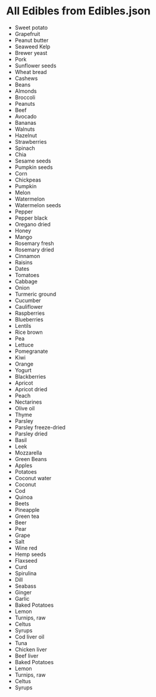 # All Edibles from Edibles.json

- Sweet potato
- Grapefruit
- Peanut butter
- Seaweed Kelp
- Brewer yeast
- Pork
- Sunflower seeds
- Wheat bread
- Cashews
- Beans
- Almonds
- Broccoli
- Peanuts
- Beef
- Avocado
- Bananas
- Walnuts
- Hazelnut
- Strawberries
- Spinach
- Chia
- Sesame seeds
- Pumpkin seeds
- Corn
- Chickpeas
- Pumpkin
- Melon
- Watermelon
- Watermelon seeds
- Pepper
- Pepper black
- Oregano dried
- Honey
- Mango
- Rosemary fresh
- Rosemary dried
- Cinnamon
- Raisins
- Dates
- Tomatoes
- Cabbage
- Onion
- Turmeric ground
- Cucumber
- Cauliflower
- Raspberries
- Blueberries
- Lentils
- Rice brown
- Pea
- Lettuce
- Pomegranate
- Kiwi
- Orange
- Yogurt
- Blackberries
- Apricot
- Apricot dried
- Peach
- Nectarines
- Olive oil
- Thyme
- Parsley
- Parsley freeze-dried
- Parsley dried
- Basil
- Leek
- Mozzarella
- Green Beans
- Apples
- Potatoes
- Coconut water
- Coconut
- Cod
- Quinoa
- Beets
- Pineapple
- Green tea
- Beer
- Pear
- Grape
- Salt
- Wine red
- Hemp seeds
- Flaxseed
- Curd
- Spirulina
- Dill
- Seabass
- Ginger
- Garlic
- Baked Potatoes
- Lemon
- Turnips, raw
- Celtus
- Syrups
- Cod liver oil
- Tuna
- Chicken liver
- Beef liver
- Baked Potatoes
- Lemon
- Turnips, raw
- Celtus
- Syrups
